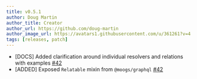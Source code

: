 ```yaml
---
title: v0.5.1
author: Doug Martin
author_title: Creator
author_url: https://github.com/doug-martin
author_image_url: https://avatars1.githubusercontent.com/u/361261?v=4
tags: [releases, patch]
---
```


* [DOCS] Added clarification around individual resolvers and relations with examples [#42](https://github.com/doug-martin/nestjs-query/issues/42)
* [ADDED] Exposed `Relatable` mixin from `@moogs/graphql` [#42](https://github.com/doug-martin/nestjs-query/issues/42)
